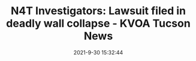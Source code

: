 ---
"title": "N4T Investigators: Lawsuit filed in deadly wall collapse - KVOA Tucson News"
"date": "2021-9-30 15:32:44"
"feed_name": "GOOGLENEWSCONSTRUCTION"
"feed_website": "https://news.google.com/search?q=construction%2Bincident&hl=en-US&gl=US&ceid=US:en"
"feed_rss": "https://news.google.com/rss/search?q=construction%2Bincident&hl=en-US&gl=US&ceid=US:en"
"link": "https://www.kvoa.com/news/n4t-investigators-lawsuit-filed-in-deadly-wall-collapse/article_f627075a-218a-11ec-84fc-3faff16e17b0.html"
"source": "{'href': 'https://www.kvoa.com', 'title': 'KVOA Tucson News'}"
"file": "_posts/2021-1-1-d3396674968709d83ef7b509285184728761fda7.md"
"accident": "0"
"drilling": "0"
"dead": "0"
"injured": "0"
"arrested": "0"
"where": "unknown site"
"causes": "unknown"
"place": "unknown place"
---